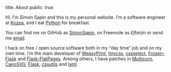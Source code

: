 title: About
public: true

Hi, I’m Simon Sapin and this is my personal website. I’m a software engineer at
[Kozea](http://kozea.fr), and I eat [Python](http://python.org/) for breakfast.

You can find me on GitHub as [SimonSapin](https://github.com/SimonSapin),
on Freenode as *Eftarjin* or send me
<a href="&#109;&#97;&#105;&#108;&#116;&#111;&#58;simon&#64;exyr.org">email</a>.

I hack on free / open source software both in my “day time” job and on my
own time.
I’m the main developer of
[WeasyPrint](http://weasyprint.org),
[tinycss](http://packages.python.org/tinycss/),
[cssselect](http://packages.python.org/cssselect/),
[Frozen-Flask](http://packages.pyton.org/Frozen-Flask/) and
[Flask-FlatPages](http://packages.python.org/Flask-FlatPages/).
Among others, I have patches in
[Multicorn](http://multicorn.org/),
[CairoSVG](http://cairosvg.org/),
[Flask](http://flask.pocoo.org/),
[cssutils](http://packages.python.org/cssutils/) and
[lxml](http://lxml.de/).
